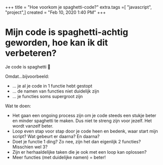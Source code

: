 +++
title = "Hoe voorkom je spaghetti-code?"
extra.tags =[ "javascript", "project",]
created = "Feb 10, 2020 1:40 PM"
+++
# Mijn code is spaghetti-achtig geworden, hoe kan ik dit verbeteren?


Je code is spaghetti 🍝 

Omdat...bijvoorbeeld: 

- ... je al je code in 1 functie hebt gestopt
- ... de namen van functies niet duidelijk zijn
- ... je functies soms supergroot zijn

Wat te doen: 

- Het gaan een ongoing process zijn om je code steeds een stukje beter en minder spaghetti te maken. Dus niet te streng zijn voor jezelf. Het wordt vanzelf beter.
- Loop even stap voor stap door je code heen en bedenk, waar start mijn script? Wat gebeurt er daarna? En daarna?
- Doet je functie 1 ding? Zo nee, zijn het dan eigenlijk 2 functies? Misschien wel 3?
- Zijn er herhaaldelijke taken die je ook met een loop kan oplossen?
- Meer functies (met duidelijke namen) = beter!
